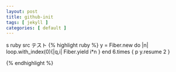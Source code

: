 ```yaml
---
layout: post
title: github-init
tags: [ jekyll ]
categories: [ default ]
---
```


 

s
ruby src テスト
{% highlight ruby %}
y = Fiber.new do |n|
  loop.with_index(0){|q,i| Fiber.yield i*n }
end
6.times { p y.resume 2 }

{% endhighlight %}

